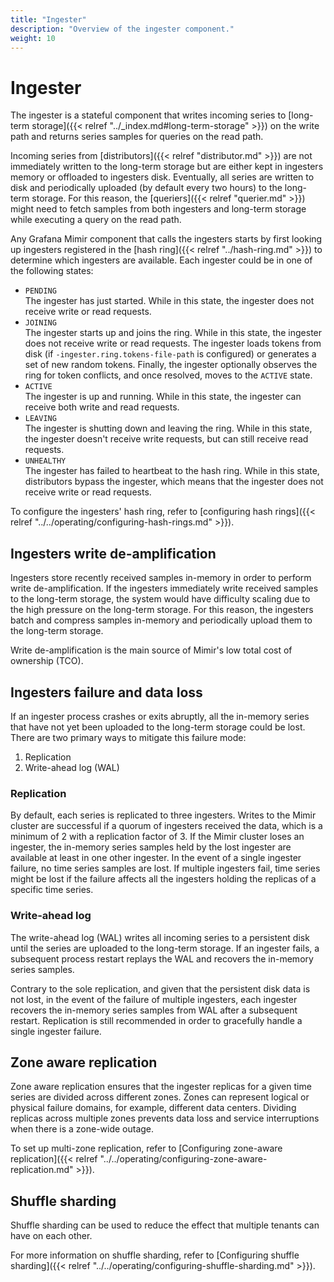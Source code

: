 ```yaml
---
title: "Ingester"
description: "Overview of the ingester component."
weight: 10
---
```


# Ingester

The ingester is a stateful component that writes incoming series to [long-term storage]({{< relref "../_index.md#long-term-storage" >}}) on the write path and returns series samples for queries on the read path.

Incoming series from [distributors]({{< relref "distributor.md" >}}) are not immediately written to the long-term storage but are either kept in ingesters memory or offloaded to ingesters disk.
Eventually, all series are written to disk and periodically uploaded (by default every two hours) to the long-term storage.
For this reason, the [queriers]({{< relref "querier.md" >}}) might need to fetch samples from both ingesters and long-term storage while executing a query on the read path.

Any Grafana Mimir component that calls the ingesters starts by first looking up ingesters registered in the [hash ring]({{< relref "../hash-ring.md" >}}) to determine which ingesters are available.
Each ingester could be in one of the following states:

- `PENDING`<br />
  The ingester has just started. While in this state, the ingester does not receive write or read requests.
- `JOINING`<br />
  The ingester starts up and joins the ring. While in this state, the ingester does not receive write or read requests.
  The ingester loads tokens from disk (if `-ingester.ring.tokens-file-path` is configured) or generates a set of new random tokens.
  Finally, the ingester optionally observes the ring for token conflicts, and once resolved, moves to the `ACTIVE` state.
- `ACTIVE`<br />
  The ingester is up and running. While in this state, the ingester can receive both write and read requests.
- `LEAVING`<br />
  The ingester is shutting down and leaving the ring. While in this state, the ingester doesn't receive write requests, but can still receive read requests.
- `UNHEALTHY`<br />
  The ingester has failed to heartbeat to the hash ring. While in this state, distributors bypass the ingester, which means that the ingester does not receive write or read requests.

To configure the ingesters' hash ring, refer to [configuring hash rings]({{< relref "../../operating/configuring-hash-rings.md" >}}).

## Ingesters write de-amplification

Ingesters store recently received samples in-memory in order to perform write de-amplification.
If the ingesters immediately write received samples to the long-term storage, the system would have difficulty scaling due to the high pressure on the long-term storage.
For this reason, the ingesters batch and compress samples in-memory and periodically upload them to the long-term storage.

Write de-amplification is the main source of Mimir's low total cost of ownership (TCO).

## Ingesters failure and data loss

If an ingester process crashes or exits abruptly, all the in-memory series that have not yet been uploaded to the long-term storage could be lost.
There are two primary ways to mitigate this failure mode:

1. Replication
2. Write-ahead log (WAL)

### Replication

By default, each series is replicated to three ingesters.
Writes to the Mimir cluster are successful if a quorum of ingesters received the data, which is a minimum of 2 with a replication factor of 3.
If the Mimir cluster loses an ingester, the in-memory series samples held by the lost ingester are available at least in one other ingester.
In the event of a single ingester failure, no time series samples are lost.
If multiple ingesters fail, time series might be lost if the failure affects all the ingesters holding the replicas of a specific time series.

### Write-ahead log

The write-ahead log (WAL) writes all incoming series to a persistent disk until the series are uploaded to the long-term storage.
If an ingester fails, a subsequent process restart replays the WAL and recovers the in-memory series samples.

Contrary to the sole replication, and given that the persistent disk data is not lost, in the event of the failure of multiple ingesters, each ingester recovers the in-memory series samples from WAL after a subsequent restart.
Replication is still recommended in order to gracefully handle a single ingester failure.

## Zone aware replication

Zone aware replication ensures that the ingester replicas for a given time series are divided across different zones.
Zones can represent logical or physical failure domains, for example, different data centers.
Dividing replicas across multiple zones prevents data loss and service interruptions when there is a zone-wide outage.

To set up multi-zone replication, refer to [Configuring zone-aware replication]({{< relref "../../operating/configuring-zone-aware-replication.md" >}}).

## Shuffle sharding

Shuffle sharding can be used to reduce the effect that multiple tenants can have on each other.

For more information on shuffle sharding, refer to [Configuring shuffle sharding]({{< relref "../../operating/configuring-shuffle-sharding.md" >}}).
